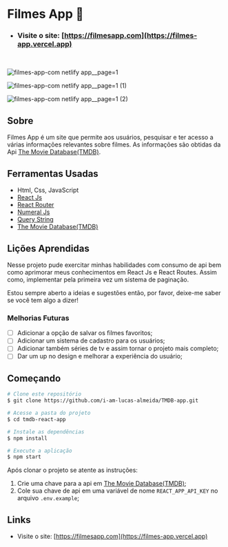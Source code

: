 # Filmes App 🎥

* ### Visite o site: [https://filmesapp.com](https://filmes-app.vercel.app)
</br>

![filmes-app-com netlify app__page=1](https://user-images.githubusercontent.com/77863766/168392855-e3014ec0-8aa2-42bc-8e30-f7eaf3b166b6.png)

![filmes-app-com netlify app__page=1 (1)](https://user-images.githubusercontent.com/77863766/168392849-7ee42cea-92f9-4191-aa43-23b3fda4fc21.png)

![filmes-app-com netlify app__page=1 (2)](https://user-images.githubusercontent.com/77863766/168392833-488cb6f1-36d4-4d4c-827d-037f91fc5362.png)

## Sobre

Filmes App é um site que permite aos usuários, pesquisar e ter acesso a várias informações relevantes sobre filmes. As informações são obtidas da Api [The Movie Database(TMDB)](https://developers.themoviedb.org/3).

## Ferramentas Usadas

* Html, Css, JavaScript
* [React Js](https://pt-br.reactjs.org/)
* [React Router](https://v5.reactrouter.com/web/guides/quick-start)
* [Numeral Js](http://numeraljs.com/)
* [Query String](https://www.npmjs.com/package/query-string)
* [The Movie Database(TMDB)](https://developers.themoviedb.org/3)

## Lições Aprendidas

Nesse projeto pude exercitar minhas habilidades com consumo de api bem como aprimorar meus conhecimentos em React Js e React Routes. Assim como, implementar pela
primeira vez um sistema de paginação.

Estou sempre aberto a ideias e sugestões então, por favor, deixe-me saber se você tem algo a dizer!

### Melhorias Futuras

* [ ] Adicionar a opção de salvar os filmes favoritos;
* [ ] Adicionar um sistema de cadastro para os usuários;
* [ ] Adicionar também séries de tv e assim tornar o projeto mais completo;
* [ ] Dar um up no design e melhorar a experiência do usuário;

## Começando

```bash
# Clone este repositório
$ git clone https://github.com/i-am-lucas-almeida/TMDB-app.git

# Acesse a pasta do projeto
$ cd tmdb-react-app

# Instale as dependências
$ npm install

# Execute a aplicação
$ npm start

```

Após clonar o projeto se atente as instruções:

1. Crie uma chave para a api em [The Movie Database(TMDB)](https://developers.themoviedb.org/3);
2. Cole sua chave de api em uma  variável de nome `REACT_APP_API_KEY` no arquivo `.env.example`;

## Links

* Visite o site: [https://filmesapp.com](https://filmes-app.vercel.app)
